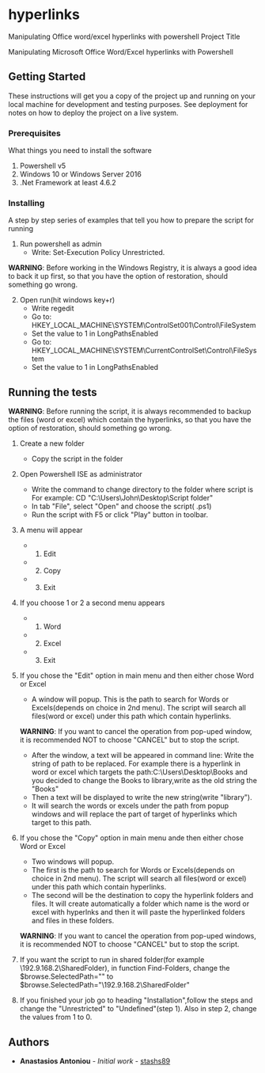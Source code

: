 # hyperlinks
Manipulating Office word/excel hyperlinks with powershell
 Project Title

Manipulating Microsoft Office Word/Excel hyperlinks with Powershell

## Getting Started

These instructions will get you a copy of the project up and running on your local machine for development and testing purposes. See deployment for notes on how to deploy the project on a live system.

### Prerequisites

What things you need to install the software

1. Powershell v5
2. Windows 10 or Windows Server 2016
3. .Net Framework at least 4.6.2


### Installing

A step by step series of examples that tell you how to prepare the script for running

1. Run powershell as admin
	* Write: Set-Execution Policy Unrestricted.

__WARNING__: Before working in the Windows Registry, it is always a good idea to back it up first, so that you have the option of restoration, should something go wrong.

2. Open run(hit windows key+r)
	* Write regedit
	* Go to: HKEY_LOCAL_MACHINE\SYSTEM\ControlSet001\Control\FileSystem
	* Set the value to 1 in LongPathsEnabled
	* Go to: HKEY_LOCAL_MACHINE\SYSTEM\CurrentControlSet\Control\FileSystem
	* Set the value to 1 in LongPathsEnabled


## Running the tests

__WARNING__: Before running the script, it is always recommended to backup the files (word or excel) which contain the hyperlinks, so that you have the option of restoration, should something go wrong.

1. Create a new folder
	* Copy the script in the folder
2. Open Powershell ISE as administrator
	* Write the command to change directory to the folder where script is
	For example: CD "C:\Users\John\Desktop\Script folder"
	* In tab "File", select "Open" and choose the script(   .ps1)
	* Run the script with F5 or click "Play" button in toolbar.
3. A menu will appear
	* 1. Edit
	* 2. Copy
	* 3. Exit
4. If you choose 1 or 2 a second menu appears
	* 1. Word
	* 2. Excel
	* 3. Exit
5. If you chose the "Edit" option in main menu and then either chose Word or Excel
	* A window will popup. This is the path to search for Words or Excels(depends on choice in 2nd 	menu). The script will search all files(word or excel) under this path which contain hyperlinks.

	__WARNING__: If you want to cancel the operation from pop-uped window, it is recommended NOT to choose "CANCEL" but to stop the script.

	* After the window, a text will be appeared in command line: Write the string of path to be 	replaced.
	For example there is a hyperlink in word or excel which targets the path:C:\Users\Desktop\Books
and you decided to change the Books to library,write as the old string the "Books"
	* Then a text will be displayed to write the new string(write "library").
	* It will search the words or excels under the path from popup windows and will replace the part of target of hyperlinks which target to this path.
6. If you chose the "Copy" option in main menu ande then either chose Word or Excel
	* Two windows will popup.
	* The first is the path to search for Words or Excels(depends on choice in 2nd 	menu). The script will search all files(word or excel) under this path which contain hyperlinks.
	* The second will be the destination to copy the hyperlink folders and files. It will create automatically a folder which name is the word or excel with hyperlnks and then it will paste the hyperlinked folders and files in these folders.

	__WARNING__: If you want to cancel the operation from pop-uped windows, it is recommended NOT to choose "CANCEL" but to stop the script.

7. If you want the script to run in shared folder(for example \\192.9.168.2\SharedFolder), in function Find-Folders, change the $browse.SelectedPath="" to $browse.SelectedPath="\\192.9.168.2\SharedFolder"
	
8. If you finished your job go to heading "Installation",follow the steps and change the "Unrestricted" to "Undefined"(step 1). Also in step 2, change the values from 1 to 0.

## Authors

* **Anastasios Antoniou** - *Initial work* - [stashs89](https://github.com/stashs89)

